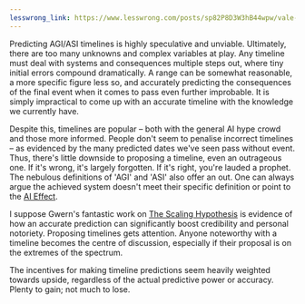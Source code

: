 ```yaml
---
lesswrong_link: https://www.lesswrong.com/posts/sp82P8D3W3hB44wpw/vale-s-shortform?commentId=WbbHwmzmwex4XB67v
---
```


Predicting AGI/ASI timelines is highly speculative and unviable. Ultimately, there are too many unknowns and complex variables at play. Any timeline must deal with systems and consequences multiple steps out, where tiny initial errors compound dramatically. A range can be somewhat reasonable, a more specific figure less so, and accurately predicting the consequences of the final event when it comes to pass even further improbable. It is simply impractical to come up with an accurate timeline with the knowledge we currently have.

Despite this, timelines are popular – both with the general AI hype crowd and those more informed. People don't seem to penalise incorrect timelines – as evidenced by the many predicted dates we've seen pass without event. Thus, there's little downside to proposing a timeline, even an outrageous one. If it's wrong, it's largely forgotten. If it's right, you're lauded a prophet. The nebulous definitions of 'AGI' and 'ASI' also offer an out. One can always argue the achieved system doesn't meet their specific definition or point to the [AI Effect](https://en.wikipedia.org/wiki/AI_effect).

I suppose Gwern's fantastic work on [The Scaling Hypothesis](https://gwern.net/scaling-hypothesis) is evidence of how an accurate prediction can significantly boost credibility and personal notoriety. Proposing timelines gets attention. Anyone noteworthy with a timeline becomes the centre of discussion, especially if their proposal is on the extremes of the spectrum.

The incentives for making timeline predictions seem heavily weighted towards upside, regardless of the actual predictive power or accuracy. Plenty to gain; not much to lose.
